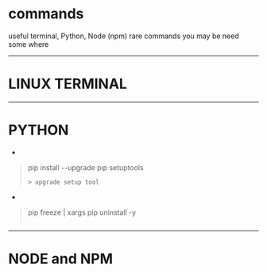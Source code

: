 # commands
useful terminal, Python, Node (npm) rare commands you may be need some where

---
# LINUX TERMINAL
---
# PYTHON

* > ```terminal
> pip install --upgrade pip setuptools
> ```  
>> upgrade setup tool

* > ```terminal
> pip freeze | xargs pip uninstall -y
> ```

---
# NODE and NPM
